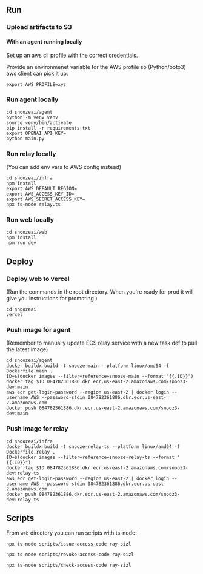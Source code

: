 ## Run

### Upload artifacts to S3 

#### With an agent running locally

[Set up](https://docs.aws.amazon.com/cli/latest/userguide/cli-configure-files.html) an aws cli profile with the correct credentials.

Provide an environmenet variable for the AWS profile so (Python/boto3) aws client can pick it up.

```
export AWS_PROFILE=xyz
```


### Run agent locally
```
cd snoozeai/agent
python -m venv venv
source venv/bin/activate
pip install -r requirements.txt
export OPENAI_API_KEY=
python main.py
```

### Run relay locally
(You can add env vars to AWS config instead)
```
cd snoozeai/infra
npm install
export AWS_DEFAULT_REGION=
export AWS_ACCESS_KEY_ID=
export AWS_SECRET_ACCESS_KEY=
npx ts-node relay.ts
```

### Run web locally
```
cd snoozeai/web
npm install
npm run dev
```

## Deploy

### Deploy web to vercel
(Run the commands in the root directory. When you're ready for prod it will give you instructions for promoting.)
```
cd snoozeai
vercel
```

### Push image for agent
(Remember to manually update ECS relay service with a new task def to pull the latest image)
```
cd snoozeai/agent
docker buildx build -t snooze-main --platform linux/amd64 -f Dockerfile.main . 
ID=$(docker images --filter=reference=snooze-main --format "{{.ID}}")
docker tag $ID 084782361886.dkr.ecr.us-east-2.amazonaws.com/snooz3-dev:main
aws ecr get-login-password --region us-east-2 | docker login --username AWS --password-stdin 084782361886.dkr.ecr.us-east-2.amazonaws.com
docker push 084782361886.dkr.ecr.us-east-2.amazonaws.com/snooz3-dev:main
```

### Push image for relay
```
cd snoozeai/infra
docker buildx build -t snooze-relay-ts --platform linux/amd64 -f Dockerfile.relay . 
ID=$(docker images --filter=reference=snooze-relay-ts --format "{{.ID}}")
docker tag $ID 084782361886.dkr.ecr.us-east-2.amazonaws.com/snooz3-dev:relay-ts
aws ecr get-login-password --region us-east-2 | docker login --username AWS --password-stdin 084782361886.dkr.ecr.us-east-2.amazonaws.com
docker push 084782361886.dkr.ecr.us-east-2.amazonaws.com/snooz3-dev:relay-ts
```

## Scripts

From `web` directory you can run scripts with ts-node:

```
npx ts-node scripts/issue-access-code ray-sizl
```

```
npx ts-node scripts/revoke-access-code ray-sizl
```

```
npx ts-node scripts/check-access-code ray-sizl
```